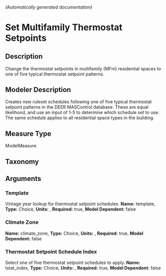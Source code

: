 

###### (Automatically generated documentation)

# Set Multifamily Thermostat Setpoints

## Description
Change the thermostat setpoints in multifamily (MFm) residential spaces to one of five typical thermostat setpoint patterns.

## Modeler Description
Creates new ruleset schedules following one of five typical thermostat setpoint patterns in the DEER MASControl database.  These are equal likelihood, and use an input of 1-5 to determine which schedule set to use. The same schedule applies to all residential space types in the building. 

## Measure Type
ModelMeasure

## Taxonomy


## Arguments


### Template
Vintage year lookup for thermostat setpoint schedules.
**Name:** template,
**Type:** Choice,
**Units:** ,
**Required:** true,
**Model Dependent:** false

### Climate Zone

**Name:** climate_zone,
**Type:** Choice,
**Units:** ,
**Required:** true,
**Model Dependent:** false

### Thermostat Setpoint Schedule Index
Select one of five thermostat setpoint schedules to apply.
**Name:** tstat_index,
**Type:** Choice,
**Units:** ,
**Required:** true,
**Model Dependent:** false





